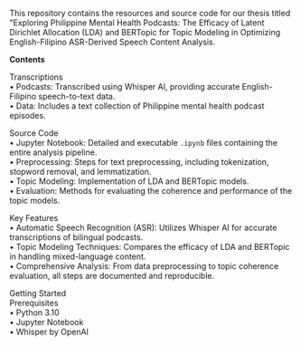 This repository contains the resources and source code for our thesis titled "Exploring Philippine Mental Health Podcasts: The Efficacy of Latent Dirichlet Allocation (LDA) and BERTopic for Topic Modeling in Optimizing English-Filipino ASR-Derived Speech Content Analysis.

**Contents**

Transcriptions  
•	Podcasts: Transcribed using Whisper AI, providing accurate English-Filipino speech-to-text data.  
•	Data: Includes a text collection of Philippine mental health podcast episodes.  

Source Code  
•	Jupyter Notebook: Detailed and executable `.ipynb` files containing the entire analysis pipeline.  
•	Preprocessing: Steps for text preprocessing, including tokenization, stopword removal, and lemmatization.  
•	Topic Modeling: Implementation of LDA and BERTopic models.  
•	Evaluation: Methods for evaluating the coherence and performance of the topic models.  

Key Features  
•	Automatic Speech Recognition (ASR): Utilizes Whisper AI for accurate transcriptions of bilingual podcasts.  
•	Topic Modeling Techniques: Compares the efficacy of LDA and BERTopic in handling mixed-language content.  
•	Comprehensive Analysis: From data preprocessing to topic coherence evaluation, all steps are documented and reproducible.  

Getting Started  
Prerequisites  
•	Python 3.10  
•	Jupyter Notebook  
•	Whisper by OpenAI  
